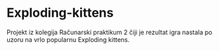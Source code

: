 # Exploding-kittens
Projekt iz kolegija Računarski praktikum 2 čiji je rezultat igra nastala po uzoru na vrlo popularnu Exploding kittens.
